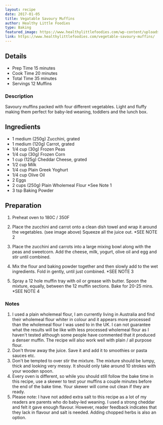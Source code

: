 ```yaml
---
layout: recipe
date: 2017-01-05
title: Vegatable Savoury Muffins
author: Healthy Little Foodies
type: Baking
featured_image: https://www.healthylittlefoodies.com/wp-content/uploads/2018/01/savoury-muffin-hand.jpg
link: https://www.healthylittlefoodies.com/vegetable-savoury-muffins/
---
```


## Details
* Prep Time 15 minutes
* Cook Time 20 minutes
* Total Time 35 minutes
* Servings 12 Muffins

### Description
Savoury muffins packed with four different vegetables. Light and fluffy making them perfect for baby-led weaning, toddlers and the lunch box. 


## Ingredients
* 1 medium (250g) Zucchini, grated
* 1 medium (120g) Carrot, grated
* 1/4 cup (30g) Frozen Peas
* 1/4 cup (30g) Frozen Corn
* 1 cup (125g) Cheddar Cheese, grated
* 1/2 cup Milk
* 1/4 cup Plain Greek Yoghurt
* 1/4 cup Olive Oil
* 2 Eggs
* 2 cups (250g) Plain Wholemeal Flour *See Note 1
* 3 tsp Baking Powder

## Preparation

1. Preheat oven to 180C / 350F

1. Place the zucchini and carrot onto a clean dish towel and wrap it around the vegetables.  (see image above) Squeeze all the juice out. *SEE NOTE 2

1. Place the zucchini and carrots into a large mixing bowl along with the peas and sweetcorn. Add the cheese, milk, yogurt, olive oil and egg and stir until combined.

1. Mix the flour and baking powder together and then slowly add to the wet ingredients. Fold in gently, until just combined.  *SEE NOTE 3

1. Spray a 12 hole muffin tray with oil or grease with butter. Spoon the mixture, equally, between the 12 muffin sections.  Bake for 20-25 mins. *SEE NOTE 4

### Notes

1. I used a plain wholemeal flour, I am currently living in Australia and find their wholemeal flour whiter in colour and it appears more processed than the wholemeal flour I was used to in the UK. I can not guarantee what the results will be like with less processed wholemeal flour as I haven't tested although some people have commented that it produced a denser muffin. The recipe will also work well with plain / all purpose flour.
1. Don't throw away the juice. Save it and add it to smoothies or pasta sauces etc.
1. Don't be tempted to over stir the mixture. The mixture should be lumpy, thick and looking very messy. It should only take around 10 strokes with your wooden spoon.
1. Every oven is different, so while you should still follow the bake time in this recipe, use a skewer to test your muffins a couple minutes before the end of the bake time. Your skewer will come out clean if they are ready.
1. Please note: I have not added extra salt to this recipe as a lot of my readers are parents who do baby-led weaning. I used a strong cheddar and felt it gave enough flavour. However, reader feedback indicates that they lack in flavour and salt is needed.  Adding chopped herbs is also an option. 
